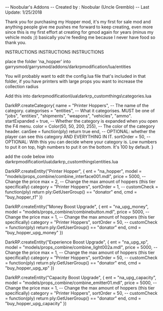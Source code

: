 -- Noobular's Addons
-- Created by : Noobular (Uncle Gremblo)
-- Last Update: 1/25/2018

Thank you for purchasing my Hopper mod, it's my first for sale mod and anything people give me pushes me forward to keep creating, 
even more since this is my first effort at creating for gmod again for years (minus my vehicle mods ;)) 
basically you're feeding me because I never have food so thank you.


INSTRUCTIONS
INSTRUCTIONS
INSTRUCTIONS

place the folder 'na_hopper' into garrysmod/garrysmod/addons/darkrpmodification/lua/entities

You will probably want to edit the config.lua file that's included in that folder, if you have printers with large props you want to increase the collection radius



Add this into darkrpmodification\lua\darkrp_customthings\categories.lua

DarkRP.createCategory{
    name = "Printer Hoppers", -- The name of the category.
    categorises = "entities", -- What it categorises. MUST be one of "jobs", "entities", "shipments", "weapons", "vehicles", "ammo".
    startExpanded = true, -- Whether the category is expanded when you open the F4 menu.
    color = Color(50, 50, 200, 255), -- The color of the category header.
    canSee = function(ply) return true end, -- OPTIONAL: whether the player can see this category AND EVERYTHING IN IT.
    sortOrder = 50, -- OPTIONAL: With this you can decide where your category is. Low numbers to put it on top, high numbers to put it on the bottom. It's 100 by default.
}





add the code below into darkrpmodification\lua\darkrp_customthings\entities.lua

DarkRP.createEntity("Printer Hopper", {
    ent = "na_hopper",
    model = "models/props_combine/combine_interface001.mdl",
    price = 5000, -- Change the price
    max = 2,      -- Change the max amount of hoppers (this tier specifically)
    category = "Printer Hoppers",
    sortOrder = 1,
   -- customCheck = function(ply) return ply:GetUserGroup() == "donator" end,
    cmd = "buy_hopper_t1"
})

DarkRP.createEntity("Money Boost Upgrade", {
    ent = "na_upg_money",
    model = "models/props_combine/combinebutton.mdl",
    price = 5000, -- Change the price
    max = 1,      -- Change the max amount of hoppers (this tier specifically)
    category = "Printer Hoppers",
    sortOrder = 50,
    -- customCheck = function(ply) return ply:GetUserGroup() == "donator" end,
    cmd = "buy_hopper_upg_money"
})

DarkRP.createEntity("Experience Boost Upgrade", {
    ent = "na_upg_xp",
    model = "models/props_combine/combine_light002a.mdl",
    price = 5000, -- Change the price
    max = 1,      -- Change the max amount of hoppers (this tier specifically)
    category = "Printer Hoppers",
    sortOrder = 50,
    -- customCheck = function(ply) return ply:GetUserGroup() == "donator" end,
    cmd = "buy_hopper_upg_xp"
})

DarkRP.createEntity("Capacity Boost Upgrade", {
    ent = "na_upg_capacity",
    model = "models/props_combine/combine_emitter01.mdl",
    price = 5000, -- Change the price
    max = 1,      -- Change the max amount of hoppers (this tier specifically)
    category = "Printer Hoppers",
    sortOrder = 50,
    -- customCheck = function(ply) return ply:GetUserGroup() == "donator" end,
    cmd = "buy_hopper_upg_capacity"
})